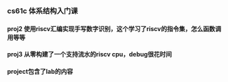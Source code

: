 ### cs61c 体系结构入门课
#### proj2 使用riscv汇编实现手写数字识别，这个学习了riscv的指令集，怎么函数调用等等
#### proj3 从零构建了一个支持流水的riscv cpu，debug很花时间
#### project包含了lab的内容
